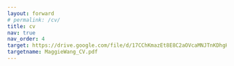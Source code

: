 ```yaml
---
layout: forward
# permalink: /cv/
title: cv
nav: true
nav_order: 4
target: https://drive.google.com/file/d/17CChKmazEt8E8C2aOVcaMNJTnKDhgH7t/view?usp=sharing
targetname: MaggieWang_CV.pdf
---
```

